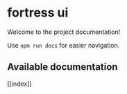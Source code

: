 # fortress ui

Welcome to the project documentation!

Use `npm run docs` for easier navigation.

## Available documentation

[[index]]
